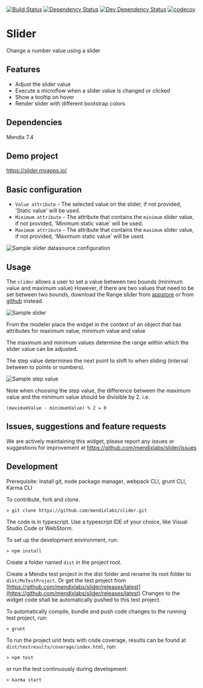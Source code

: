 [![Build Status](https://travis-ci.org/mendixlabs/slider.svg?branch=master)](https://travis-ci.org/mendixlabs/slider)
[![Dependency Status](https://david-dm.org/mendixlabs/slider.svg)](https://david-dm.org/mendixlabs/slider)
[![Dev Dependency Status](https://david-dm.org/mendixlabs/slider.svg#info=devDependencies)](https://david-dm.org/mendixlabs/slider#info=devDependencies)
[![codecov](https://codecov.io/gh/mendixlabs/slider/branch/master/graph/badge.svg)](https://codecov.io/gh/mendixlabs/slider)

# Slider
Change a number value using a slider

## Features
* Adjust the slider value
* Execute a microflow when a slider value is changed or clicked
* Show a tooltip on hover
* Render slider with different bootstrap colors

## Dependencies
Mendix 7.4

## Demo project
https://slider.mxapps.io/

## Basic configuration
* `Value attribute` - The selected value on the slider, if not provided, 'Static value' will be used.
* `Minimum attribute` - The attribute that contains the `minimum` slider value, if not provided, 'Minimum static value' will be used.
* `Maximum attribute` - The attribute that contains the `maximum` slider value, if not provided, 'Maximum static value' will be used.

 ![Sample slider datasource configuration](/assets/DataSource.PNG)

## Usage
The `slider` allows a user to set a value between two bounds (minimum value and maximum value)
However, if there are two values that need to be set between two bounds, download the Range slider from [appstore](https://appstore.home.mendix.com/link/app/52704/Mendix/Range-slider) or from [github](https://github.com/mendixlabs/range-slider) instead.

![Sample slider](/assets/Sample_usage.png)

From the modeler place the widget in the context of an object that has attributes for maximum value, minimum value and value

The maximum and minimum values determine the range within which the slider value can be adjusted.

The step value determines the next point to shift to when sliding (interval between to points or numbers).

![Sample step value](/assets/Sample_stepvalue.png)

Note when choosing the step value, the difference between the maximum value and the minimum value should be divisible by 2. i.e.

```
(maximumValue - minimumValue) % 2 = 0

```
## Issues, suggestions and feature requests
We are actively maintaining this widget, please report any issues or suggestions for improvement at
https://github.com/mendixlabs/slider/issues

## Development
Prerequisite: Install git, node package manager, webpack CLI, grunt CLI, Karma CLI

To contribute, fork and clone.

    > git clone https://github.com/mendixlabs/slider.git

The code is in typescript. Use a typescript IDE of your choice, like Visual Studio Code or WebStorm.

To set up the development environment, run:

    > npm install

Create a folder named `dist` in the project root.

Create a Mendix test project in the dist folder and rename its root folder to `dist/MxTestProject`. Or get the test project from [https://github.com/mendixlabs/slider/releases/latest](https://github.com/mendixlabs/slider/releases/latest) Changes to the widget code shall be automatically pushed to this test project.

To automatically compile, bundle and push code changes to the running test project, run:

    > grunt

To run the project unit tests with code coverage, results can be found at `dist/testresults/coverage/index.html`, run:

    > npm test

or run the test continuously during development:

    > karma start
